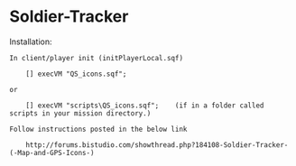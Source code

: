 # Soldier-Tracker

Installation: 

	In client/player init (initPlayerLocal.sqf)
		
		[] execVM "QS_icons.sqf";
	
	or 
		
		[] execVM "scripts\QS_icons.sqf";    (if in a folder called scripts in your mission directory.)
	
	Follow instructions posted in the below link
		
		http://forums.bistudio.com/showthread.php?184108-Soldier-Tracker-(-Map-and-GPS-Icons-)